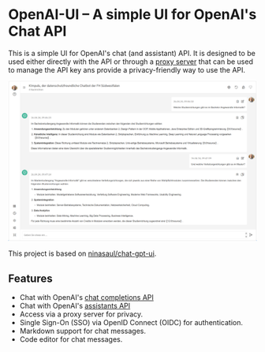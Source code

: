 # OpenAI-UI – A simple UI for OpenAI's Chat API

This is a simple UI for OpenAI's chat (and assistant) API. It is designed to be used either directly with the API or through a [proxy server](htts://github.com/fhswf/openai-proxy) that can be used to manage the API key ans provide a privacy-friendly way to use the API. 

![Screenshot](screenshot.png)

This project is based on 
[ninasaul/chat-gpt-ui](https://github.com/ninasaul/chat-gpt-ui.git).

## Features

- Chat with OpenAI's [chat completions API](https://platform.openai.com/docs/guides/text-generation/chat-completions-api)
- Chat with OpenAI's [assistants API](https://platform.openai.com/docs/assistants/overview)
- Access via a proxy server for privacy.
- Single Sign-On (SSO) via OpenID Connect (OIDC) for authentication.
- Markdown support for chat messages.
- Code editor for chat messages.